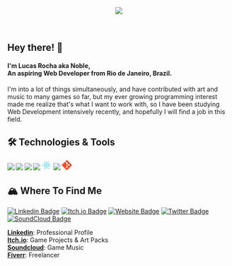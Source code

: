 
<p align="center">
  <img src="https://user-images.githubusercontent.com/78228526/136672537-14352cdc-2bcd-48aa-ba9a-5e37b1e1ddb8.png"/></p>
<br>

## Hey there! 👋

<h4>I'm <b>Lucas Rocha</b> aka <b>Noble</b>,<br>
An aspiring Web Developer from Rio de Janeiro, Brazil.<br></h4>

I'm into a lot of things simultaneously, and have contributed with art and music to many games so far, but my ever growing programming interest made me realize that's what I want to work with, so I have been studying Web Development intensively recently, and hopefully I will find a job in this field.

## 🛠️ Technologies & Tools

<h4>
  <code><img src="https://user-images.githubusercontent.com/78228526/136673526-557590ab-e5e6-4770-aa9f-c2014466ae53.png" width=23/></code>
  <code><img src="https://user-images.githubusercontent.com/78228526/136673531-00f2765a-643d-49eb-a483-7c662d99b8ec.png" width=23/></code>
  <code><img src="https://user-images.githubusercontent.com/78228526/136673415-5212d5b5-f118-4cf7-863d-4a0606f6d1e5.png" width=23/></code>
  <code><img src="https://user-images.githubusercontent.com/78228526/136674315-bb577e67-a9ef-41b9-aedb-b97c498ee4c9.png" width=23/></code>
  <code><img src="https://raw.githubusercontent.com/github/explore/80688e429a7d4ef2fca1e82350fe8e3517d3494d/topics/react/react.png" width=23/></code>
  <code><img src="https://user-images.githubusercontent.com/78228526/136673488-71e0c65b-c4b8-42aa-9a6a-c0cbd9af6b9d.png" width=23/></code>
  <code><img src="https://raw.githubusercontent.com/devicons/devicon/master/icons/git/git-original.svg" width=23/></code>
</h4>

## 🏔️ Where To Find Me

[![Linkedin Badge](https://img.shields.io/badge/-Linkedin-0e76a8?style=flat&logo=Linkedin&logoColor=white)](https://linkedin.com/in/iampavangandhi) [![Itch.io Badge](https://img.shields.io/badge/--FA5C5C?style=flat&logo=Itch.io&logoColor=white)](https://twitter.com/iampavangandhi) [![Website Badge](https://img.shields.io/badge/--13448F?style=flat&logo=google-chrome&logoColor=white)](https://iampavangandhi.github.io/) [![Twitter Badge](https://img.shields.io/badge/--00acee?style=flat&logo=Twitter&logoColor=white)](https://twitter.com/iampavangandhi) [![SoundCloud Badge](https://img.shields.io/badge/--FF3300?style=flat&logo=SoundCloud&logoColor=white)](https://twitter.com/iampavangandhi)

**[Linkedin](https://www.linkedin.com/in/lucrocha2/)**: Professional Profile<br>
**[Itch.io](https://nobelven.itch.io/)**: Game Projects & Art Packs<br>
**[Soundcloud](https://soundcloud.com/nobelven)**: Game Music<br>
**[Fiverr](https://www.fiverr.com/nobelven)**: Freelancer
